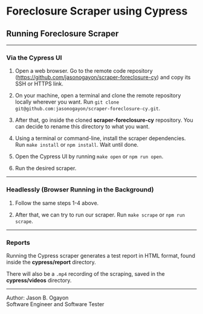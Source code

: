 # Foreclosure Scraper using Cypress

## Running Foreclosure Scraper

---

### Via the Cypress UI

1. Open a web browser. Go to the remote code repository (<https://github.com/jasonogayon/scraper-foreclosure-cy>) and copy its SSH or HTTPS link.

2. On your machine, open a terminal and clone the remote repository locally wherever you want. Run `git clone git@github.com:jasonogayon/scraper-foreclosure-cy.git`.

3. After that, go inside the cloned **scraper-foreclosure-cy** repository. You can decide to rename this directory to what you want.

4. Using a terminal or command-line, install the scraper dependencies. Run `make install` or `npm install`. Wait until done.

5. Open the Cypress UI by running `make open` or `npm run open`.

6. Run the desired scraper.

---

### Headlessly (Browser Running in the Background)

1. Follow the same steps 1-4 above.

2. After that, we can try to run our scraper. Run `make scrape` or `npm run scrape`.

---

### Reports

Running the Cypress scraper generates a test report in HTML format, found inside the **cypress/report** directory.

There will also be a `.mp4` recording of the scraping, saved in the **cypress/videos** directory.

---

Author: Jason B. Ogayon \
Software Engineer and Software Tester
